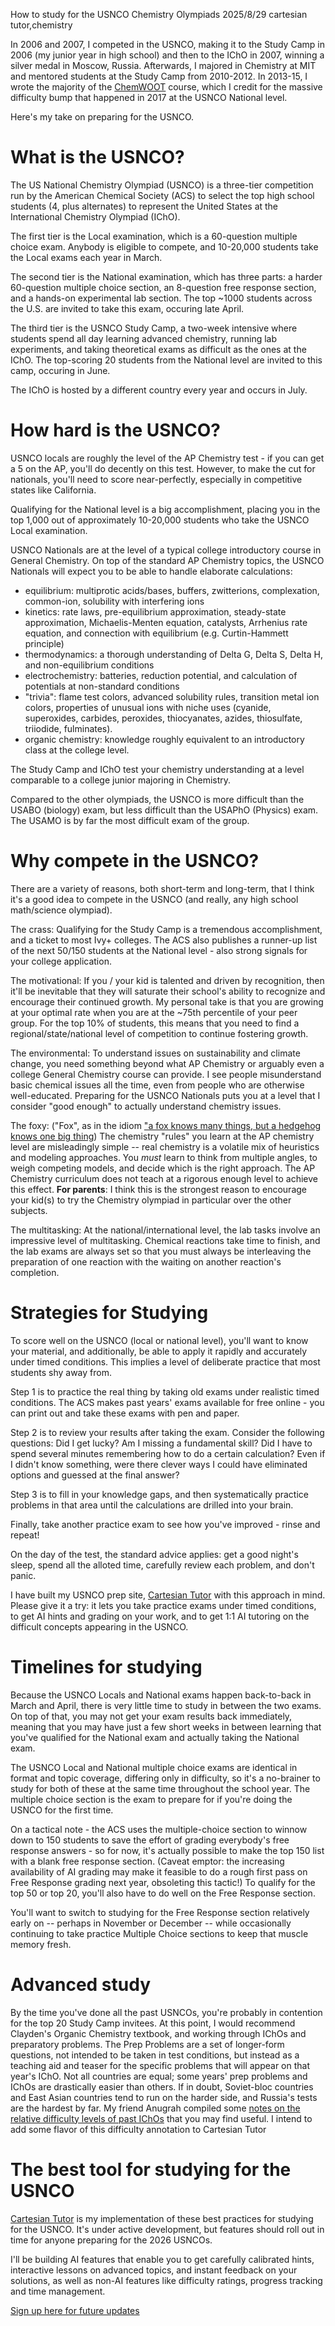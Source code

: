 How to study for the USNCO Chemistry Olympiads
2025/8/29
cartesian tutor,chemistry

In 2006 and 2007, I competed in the USNCO, making it to the Study Camp in 2006 (my junior year in high school) and then to the IChO in 2007, winning a silver medal in Moscow, Russia. Afterwards, I majored in Chemistry at MIT and mentored students at the Study Camp from 2010-2012. In 2013-15, I wrote the majority of the [ChemWOOT](https://artofproblemsolving.com/school/course/woot-chem) course, which I credit for the massive difficulty bump that happened in 2017 at the USNCO National level.

Here's my take on preparing for the USNCO. 

# What is the USNCO?

The US National Chemistry Olympiad (USNCO) is a three-tier competition run by the American Chemical Society (ACS) to select the top high school students (4, plus alternates) to represent the United States at the International Chemistry Olympiad (IChO).

The first tier is the Local examination, which is a 60-question multiple choice exam. Anybody is eligible to compete, and 10-20,000 students take the Local exams each year in March.

The second tier is the National examination, which has three parts: a harder 60-question multiple choice section, an 8-question free response section, and a hands-on experimental lab section. The top ~1000 students across the U.S. are invited to take this exam, occuring late April.

The third tier is the USNCO Study Camp, a two-week intensive where students spend all day learning advanced chemistry, running lab experiments, and taking theoretical exams as difficult as the ones at the IChO. The top-scoring 20 students from the National level are invited to this camp, occuring in June.

The IChO is hosted by a different country every year and occurs in July.

# How hard is the USNCO?

USNCO locals are roughly the level of the AP Chemistry test - if you can get a 5 on the AP, you'll do decently on this test. However, to make the cut for nationals, you'll need to score near-perfectly, especially in competitive states like California.

Qualifying for the National level is a big accomplishment, placing you in the top 1,000 out of approximately 10-20,000 students who take the USNCO Local examination. 

USNCO Nationals are at the level of a typical college introductory course in General Chemistry. On top of the standard AP Chemistry topics, the USNCO Nationals will expect you to be able to handle elaborate calculations:

- equilibrium: multiprotic acids/bases, buffers, zwitterions, complexation, common-ion, solubility with interfering ions
- kinetics: rate laws, pre-equilibrium approximation, steady-state approximation, Michaelis-Menten equation, catalysts, Arrhenius rate equation, and connection with equilibrium (e.g. Curtin-Hammett principle)
- thermodynamics: a thorough understanding of Delta G, Delta S, Delta H, and non-equilibrium conditions
- electrochemistry: batteries, reduction potential, and calculation of potentials at non-standard conditions
- "trivia": flame test colors, advanced solubility rules, transition metal ion colors, properties of unusual ions with niche uses (cyanide, superoxides, carbides, peroxides, thiocyanates, azides, thiosulfate, triiodide, fulminates).
- organic chemistry: knowledge roughly equivalent to an introductory class at the college level.

The Study Camp and IChO test your chemistry understanding at a level comparable to a college junior majoring in Chemistry. 

Compared to the other olympiads, the USNCO is more difficult than the USABO (biology) exam, but less difficult than the USAPhO (Physics) exam. The USAMO is by far the most difficult exam of the group.

# Why compete in the USNCO?

There are a variety of reasons, both short-term and long-term, that I think it's a good idea to compete in the USNCO (and really, any high school math/science olympiad).

The crass: Qualifying for the Study Camp is a tremendous accomplishment, and a ticket to most Ivy+ colleges. The ACS also publishes a runner-up list of the next 50/150 students at the National level - also strong signals for your college application.

The motivational: If you / your kid is talented and driven by recognition, then it'll be inevitable that they will saturate their school's ability to recognize and encourage their continued growth. My personal take is that you are growing at your optimal rate when you are at the ~75th percentile of your peer group. For the top 10% of students, this means that you need to find a regional/state/national level of competition to continue fostering growth.

The environmental: To understand issues on sustainability and climate change, you need something beyond what AP Chemistry or arguably even a college General Chemistry course can provide. I see people misunderstand basic chemical issues all the time, even from people who are otherwise well-educated. Preparing for the USNCO Nationals puts you at a level that I consider "good enough" to actually understand chemistry issues.

The foxy: ("Fox", as in the idiom ["a fox knows many things, but a hedgehog knows one big thing](https://en.wikipedia.org/wiki/The_Hedgehog_and_the_Fox)) The chemistry "rules" you learn at the AP chemistry level are misleadingly simple -- real chemistry is a volatile mix of heuristics and modeling approaches. You _must_ learn to think from multiple angles, to weigh competing models, and decide which is the right approach. The AP Chemistry curriculum does not teach at a rigorous enough level to achieve this effect. **For parents**: I think this is the strongest reason to encourage your kid(s) to try the Chemistry olympiad in particular over the other subjects.

The multitasking: At the national/international level, the lab tasks involve an impressive level of multitasking. Chemical reactions take time to finish, and the lab exams are always set so that you must always be interleaving the preparation of one reaction with the waiting on another reaction's completion.

# Strategies for Studying

To score well on the USNCO (local or national level), you'll want to know your material, and additionally, be able to apply it rapidly and accurately under timed conditions. This implies a level of deliberate practice that most students shy away from.

Step 1 is to practice the real thing by taking old exams under realistic timed conditions. The ACS makes past years' exams available for free online - you can print out and take these exams with pen and paper.

Step 2 is to review your results after taking the exam. Consider the following questions: Did I get lucky? Am I missing a fundamental skill? Did I have to spend several minutes remembering how to do a certain calculation? Even if I didn't know something, were there clever ways I could have eliminated options and guessed at the final answer?

Step 3 is to fill in your knowledge gaps, and then systematically practice problems in that area until the calculations are drilled into your brain.

Finally, take another practice exam to see how you've improved - rinse and repeat!

On the day of the test, the standard advice applies: get a good night's sleep, spend all the alloted time, carefully review each problem, and don't panic.

I have built my USNCO prep site, [Cartesian Tutor](https://www.cartesiantutor.com) with this approach in mind. Please give it a try: it lets you take practice exams under timed conditions, to get AI hints and grading on your work, and to get 1:1 AI tutoring on the difficult concepts appearing in the USNCO.

# Timelines for studying

Because the USNCO Locals and National exams happen back-to-back in March and April, there is very little time to study in between the two exams. On top of that, you may not get your exam results back immediately, meaning that you may have just a few short weeks in between learning that you've qualified for the National exam and actually taking the National exam.

The USNCO Local and National multiple choice exams are identical in format and topic coverage, differing only in difficulty, so it's a no-brainer to study for both of these at the same time throughout the school year. The multiple choice section is the exam to prepare for if you're doing the USNCO for the first time.

On a tactical note - the ACS uses the multiple-choice section to winnow down to 150 students to save the effort of grading everybody's free response answers - so for now, it's actually possible to make the top 150 list with a blank free response section. (Caveat emptor: the increasing availability of AI grading may make it feasible to do a rough first pass on Free Response grading next year, obsoleting this tactic!) To qualify for the top 50 or top 20, you'll also have to do well on the Free Response section.

You'll want to switch to studying for the Free Response section relatively early on -- perhaps in November or December -- while occasionally continuing to take practice Multiple Choice sections to keep that muscle memory fresh.

# Advanced study

By the time you've done all the past USNCOs, you're probably in contention for the top 20 Study Camp invitees. At this point, I would recommend Clayden's Organic Chemistry textbook, and working through IChOs and preparatory problems. The Prep Problems are a set of longer-form questions, not intended to be taken in test conditions, but instead as a teaching aid and teaser for the specific problems that will appear on that year's IChO. Not all countries are equal; some years' prep problems and IChOs are drastically easier than others. If in doubt, Soviet-bloc countries and East Asian countries tend to run on the harder side, and Russia's tests are the hardest by far. My friend Anugrah compiled some [notes on the relative difficulty levels of past IChOs](https://docs.google.com/document/d/1eyZQdbKZoldMeD61Rrr7Q3HNwMUTs0XutyiODsY_zZk/edit?tab=t.0) that you may find useful. I intend to add some flavor of this difficulty annotation to Cartesian Tutor

# The best tool for studying for the USNCO

[Cartesian Tutor](https://www.cartesiantutor.com) is my implementation of these best practices for studying for the USNCO. It's under active development, but features should roll out in time for anyone preparing for the 2026 USNCOs.

I'll be building AI features that enable you to get carefully calibrated hints, interactive lessons on advanced topics, and instant feedback on your solutions, as well as non-AI features like difficulty ratings, progress tracking and time management.

[Sign up here for future updates](https://docs.google.com/forms/d/e/1FAIpQLSeaocTF3pWNK8HbqwBsxtEGPC4M7c6tnnSb9SGNbkN3ihfkaw/viewform?usp=dialog)
